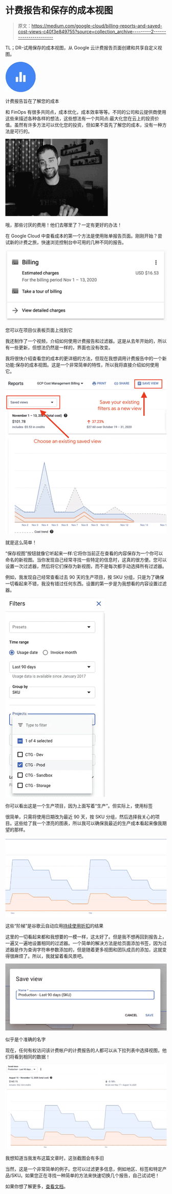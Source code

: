 # 计费报告和保存的成本视图

> 原文：<https://medium.com/google-cloud/billing-reports-and-saved-cost-views-c40f3e849755?source=collection_archive---------2----------------------->

TL；DR-试用保存的成本视图，从 Google 云计费报告页面创建和共享自定义视图。

![](img/22cb133a2b7d2e83cf4f894dba998bb2.png)

计费报告旨在了解您的成本

和 FinOps 有很多共同点，成本优化，成本效率等等。不同的公司和云提供商使用这些来描述各种各样的想法，这些想法有一个共同点:最大化您在云上的投资价值。虽然有许多方法可以优化您的投资，但如果不首先了解您的成本，没有一种方法是可行的。

![](img/5f49d555095bed369691968638066307.png)

哦，那些讨厌的费用！他们去哪里了？一定有更好的办法！

在 Google Cloud 中查看成本的第一个方法是使用账单报告页面。刚刚开始？尝试新的计费之旅，快速浏览控制台中可用的几种不同的报告。

![](img/7731d2067a307a1de2e8dbfcc073650e.png)

您可以在项目仪表板页面上找到它

我还制作了一个视频，介绍如何使用计费报告和过滤器。这是从去年开始的，所以有一些更新，但想法仍然是一样的，界面也没有改变。

我将很快介绍查看您的成本的更详细的方法，但现在我想调用计费报告中的一个新功能:保存的成本视图。这是一个非常简单的特性，所以我将直接介绍如何使用它。

![](img/961f81eb8adbce3d8b00910dc8036a4b.png)

就是这么简单！

“保存视图”按钮就像它听起来一样:它将你当前正在查看的内容保存为一个你可以命名的新视图。当你发现自己经常寻找一些特定的信息时，这真的很方便。您可以设置一次过滤器，然后将它们保存为新视图，而不是每次都手动选择所有过滤器。

例如，我发现自己经常查看过去 90 天的生产项目，按 SKU 分组，只是为了确保一切看起来不错，我没有错过任何东西。设置的第一步是为我想看的内容设置过滤器。

![](img/63a482eaea6e73f88c71bec30b71d09a.png)

你可以看出这是一个生产项目，因为上面写着“生产”。但实际上，使用标签

很简单，只需将使用日期改为最近 90 天，按 SKU 分组，然后选择我关心的项目。这些给了我一个漂亮的图表，所以我可以确保我最近的生产成本看起来像我期望的那样。

![](img/971a3efb7789561596ce084d01ff296a.png)

这些“阶梯”是谷歌云自动应用[持续使用折扣](https://cloud.google.com/compute/docs/sustained-use-discounts)的结果

这里的一切看起来都和我想要的一模一样，这太好了。但是我不想再回到报告上，一遍又一遍地设置相同的过滤器。一个简单的解决方法是给页面添加书签，因为过滤器是作为查询字符串参数添加的，但是随着更多视图和团队成员的添加，这就变得很麻烦了。所以，我就留着看风景吧。

![](img/efb7fbf90e11804f2dcc756bdd60c808.png)

似乎是个准确的名字

现在，任何有权访问该计费帐户的计费报告的人都可以从下拉列表中选择视图，他们将看到相同的数据！

![](img/1266c1a6df8e6442da22e9960c3de5ff.png)

我想知道当我发布这篇文章时，这张截图会有多旧

当然，这是一个非常简单的例子。您可以过滤更多信息，例如地区、标签和特定产品/SKU。如果您正在寻找一种简单的方法来快速切换几个报告，自己试试吧！

如果你想了解更多，[查看文档](https://cloud.google.com/billing/docs/how-to/reports#saving-views)。